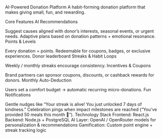 AI-Powered Donation Platform
A habit-forming donation platform that makes giving small, fun, and rewarding.

Core Features
AI Recommendations

Suggest causes aligned with donor’s interests, seasonal events, or urgent needs.
Adaptive plans based on donation patterns + emotional resonance.
Points & Levels

Every donation = points.
Redeemable for coupons, badges, or exclusive experiences.
Donor leaderboard
Streaks & Habit Loops

Weekly / monthly streaks encourage consistency.
Incentives & Coupons

Brand partners can sponsor coupons, discounts, or cashback rewards for donors.
Monthly Auto-Deduction

Users set a comfort budget → automatic recurring micro-donations.
Fun Notifications

Gentle nudges like “Your streak is alive! You just unlocked 7 days of kindness.”
Celebration pings when impact milestones are reached (“You’ve provided 50 meals this month 🎉”).
Technology Stack
Frontend: React.js
Backend: Node.js + PostgreSQL
AI Layer: OpenAI / OpenRouter models for personalization & recommendations
Gamification: Custom point engine + streak tracking logic
